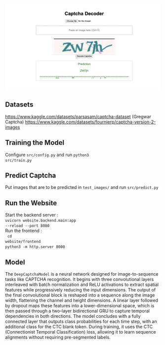 ![alt text](image.png)

## Datasets
https://www.kaggle.com/datasets/parsasam/captcha-dataset (Gregwar Captcha)
https://www.kaggle.com/datasets/fournierp/captcha-version-2-images
<!-- - temp_1 - Basic Captcha on smaller dataset
- temp_2 - Deep Captcha on smaller dataset
- temp_3 - Deep Captcha with smaller time steps on smaller dataset
- temp 4 - Deep Captcha with smaller time steps v2 on smaller dataset
- temp 5 - tried Deep Captcha again - no results (overfitting)
- temp 6 -->
## Training the Model
Configure <code>src/config.py</code> and
run <code>python3 src/train.py</code>

## Predict Captcha
Put images that are to be predicted in <code>test_images/</code> and
run <code>src/predict.py</code>

## Run the Website
Start the backend server : <br><code>uvicorn website.backend.main:app --reload --port 8080</code><br>
Run the frontend : <br><code> cd website/frontend</code><br><code>python3 -m http.server 8000</code>

## Model
The <code>DeepCaptchaModel</code> is a neural network designed for image-to-sequence tasks like CAPTCHA recognition. It begins with three convolutional layers interleaved with batch normalization and ReLU activations to extract spatial features while progressively reducing the input dimensions. The output of the final convolutional block is reshaped into a sequence along the image width, flattening the channel and height dimensions. A linear layer followed by dropout maps these features into a lower-dimensional space, which is then passed through a two-layer bidirectional GRU to capture temporal dependencies in both directions. The model concludes with a fully connected layer that outputs class probabilities for each time step, with an additional class for the CTC blank token. During training, it uses the CTC (Connectionist Temporal Classification) loss, allowing it to learn sequence alignments without requiring pre-segmented labels.
